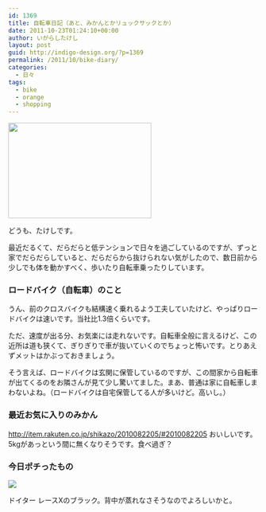 ```yaml
---
id: 1369
title: 自転車日記（あと、みかんとかリュックサックとか）
date: 2011-10-23T01:24:10+00:00
author: いがらしたけし
layout: post
guid: http://indigo-design.org/?p=1369
permalink: /2011/10/bike-diary/
categories:
  - 日々
tags:
  - bike
  - orange
  - shopping
---
```

<a href="https://picasaweb.google.com/lh/photo/tcsr1M31kUXse44801c3zg?feat=embedwebsite"><img src="https://lh3.googleusercontent.com/-tb2R765jtoc/Tm-Fm-wY2JI/AAAAAAAAAS0/DtsJsUTqqMY/s288/_A131053.JPG" height="192" width="288" /></a>

どうも、たけしです。 

最近だるくて、だらだらと低テンションで日々を過ごしているのですが、ずっと家でだらだらしていると、だらだらから抜けられない気がしたので、数日前から少しでも体を動かすべく、歩いたり自転車乗ったりしています。 

<h3>ロードバイク（自転車）のこと</h3> 

うん、前のクロスバイクも結構速く乗れるよう工夫していたけど、やっぱりロードバイクは速いです。当社比1.3倍くらいです。

ただ、速度が出る分、お気楽には走れないです。自転車全般に言えるけど、この近所は道も狭くて、ぎりぎりで車が抜いていくのでちょっと怖いです。とりあえずメットはかぶっておきましょう。 

そう言えば、ロードバイクは玄関に保管しているのですが、この間家から自転車が出てくるのをお隣さんが見て少し驚いてました。まあ、普通は家に自転車しまわないよね。（ロードバイクは自宅保管してる人が多いけど。高いし。） 
<!--more-->
<h3>最近お気に入りのみかん</h3>
 
<a href="http://item.rakuten.co.jp/shikazo/2010082205/#2010082205" title="有田みかん">http://item.rakuten.co.jp/shikazo/2010082205/#2010082205</a>
おいしいです。5kgがあっという間に無くなりそうです。食べ過ぎ？ 

<h3>今日ポチったもの</h3>

<a href="http://www.amazon.co.jp/gp/product/B004CCR1J0/ref=as_li_ss_il?ie=UTF8&tag=kamiigusajiko-22&linkCode=as2&camp=247&creative=7399&creativeASIN=B004CCR1J0"><img border="0" src="http://ws.assoc-amazon.jp/widgets/q?_encoding=UTF8&Format=_SL160_&ASIN=B004CCR1J0&MarketPlace=JP&ID=AsinImage&WS=1&tag=kamiigusajiko-22&ServiceVersion=20070822" ></a><img src="http://www.assoc-amazon.jp/e/ir?t=kamiigusajiko-22&l=as2&o=9&a=B004CCR1J0" width="1" height="1" border="0" alt="" style="border:none !important; margin:0px !important;" />

ドイター レースXのブラック。背中が蒸れなさそうなのでよろしいかと。